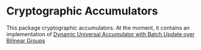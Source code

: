 # Cryptographic Accumulators

This package cryptographic accumulators. At the moment, it contains an implementation of
[Dynamic Universal Accumulator with Batch Update over Bilinear Groups](https://eprint.iacr.org/2020/777.pdf)
